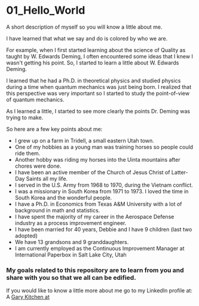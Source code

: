 01_Hello_World
==============

A short description of myself so you will know a little about me.

I have learned that what we say and do is colored by who we are.

For example, when I first started learning about the science of Quality as taught
by W. Edwards Deming, I often encountered some ideas that I knew I wasn't getting
his point. So, I started to learn a little about W. Edwards Deming.

I learned that he had a Ph.D. in theoretical physics and studied physics during 
a time when quantum mechanics was just being born. I realized that this perspective
was very important so I started to study the point-of-view of quantum mechanics.

As I learned a little, I started to see more clearly the points Dr. Deming was
trying to make.

So here are a few key points about me:
* I grew up on a farm in Tridell, a small eastern Utah town.
* One of my hobbies as a young man was training horses so people could ride them.
* Another hobby was riding my horses into the Uinta mountains after chores were done.
* I have been an active member of the Church of Jesus Christ of Latter-Day Saints all my life.
* I served in the U.S. Army from 1968 to 1970, during the Vietnam conflict.
* I was a missionary in South Korea from 1971 to 1973. I loved the time in South Korea and the wonderful people.
* I have a Ph.D. in Economics from Texas A&M University with a lot of background in math and statistics.
* I have spent the majority of my career in the Aerospace Defense industry as a process improvement engineer.
* I have been married for 40 years, Debbie and I have 9 children (last two adopted)
* We have 13 grandsons and 9 granddaughters.
* I am currently employed as the Continuous Improvement Manager at International Paperbox in Salt Lake City, Utah
 
### My goals related to this repository are to learn from you and share with you so that we all can be edified.

If you would like to know a little more about me go to my LinkedIn profile at:
 A [Gary Kitchen at](https://www.linkedin.com/profile/view?id=27062781&trk=nav_responsive_tab_profile)
 

